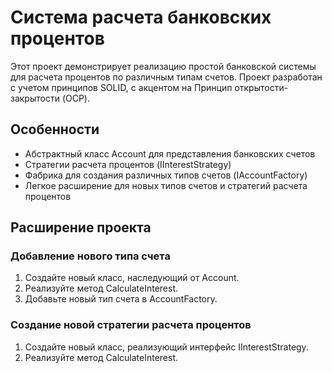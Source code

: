 # Cистема расчета банковских процентов
Этот проект демонстрирует реализацию простой банковской системы для расчета процентов по различным типам счетов. Проект разработан с учетом принципов SOLID, с акцентом на Принцип открытости-закрытости (OCP).

## Особенности
- Абстрактный класс Account для представления банковских счетов
- Стратегии расчета процентов (IInterestStrategy)
- Фабрика для создания различных типов счетов (IAccountFactory)
- Легкое расширение для новых типов счетов и стратегий расчета процентов

## Расширение проекта
### Добавление нового типа счета
1. Создайте новый класс, наследующий от Account.
2. Реализуйте метод CalculateInterest.
3. Добавьте новый тип счета в AccountFactory.
### Создание новой стратегии расчета процентов
1. Создайте новый класс, реализующий интерфейс IInterestStrategy.
2. Реализуйте метод CalculateInterest.

